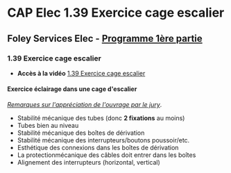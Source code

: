 # CAP Elec 1.39 Exercice cage escalier
## Foley Services Elec - [Programme 1ère partie](../1ere_partie/README.md)

### 1.39 Exercice cage escalier

- **Accès à la vidéo** [1.39 Exercice cage escalier](https://youtu.be/_1x-YoNrlTU)

#### Exercice éclairage dans une cage d'escalier

*[Remarques sur l'appréciation de l'ouvrage par le jury](https://www.youtube.com/watch?v=_1x-YoNrlTU&ab_channel=SeanFoley&t=35m15s)*.

- Stabilité mécanique des tubes (donc **2 fixations** au moins)
- Tubes bien au niveau
- Stabilité mécanique des boîtes de dérivation
- Stabilité mécanique des interrupteurs/boutons poussoir/etc.
- Esthétique des connexions dans les boîtes de dérivation
 - La protectionmécanique des câbles doit entrer dans les boîtes
- Alignement des interrupteurs (horizontal, vertical)

